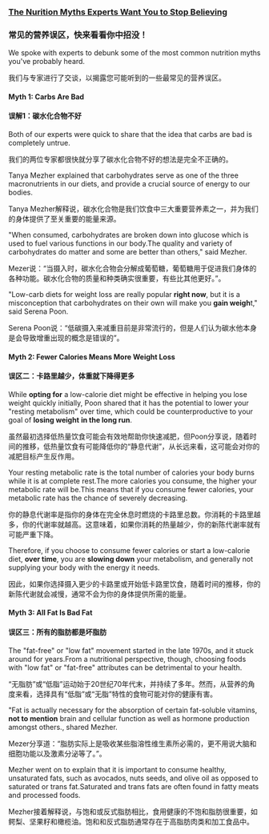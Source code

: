 ### [The Nurition Myths Experts Want You to Stop Believing](https://web.shanbay.com/reading/web-news/articles/llzac)
### 常见的营养误区，快来看看你中招没！

We spoke with experts to debunk some of the most common nutrition myths you've probably heard.

我们与专家进行了交谈，以揭露您可能听到的一些最常见的营养误区。

#### Myth 1: Carbs Are Bad

#### 误解1：碳水化合物不好

Both of our experts were quick to share that the idea that carbs are bad is completely untrue.

我们的两位专家都很快就分享了碳水化合物不好的想法是完全不正确的。

Tanya Mezher explained that carbohydrates serve as one of the three macronutrients in our diets, and provide a crucial source of energy to our bodies.

Tanya Mezher解释说，碳水化合物是我们饮食中三大重要营养素之一，并为我们的身体提供了至关重要的能量来源。

"When consumed, carbohydrates are broken down into glucose which is used to fuel various functions in our body.The quality and variety of carbohydrates do matter and some are better than others," said Mezher.

Mezer说：“当摄入时，碳水化合物会分解成葡萄糖，葡萄糖用于促进我们身体的各种功能。碳水化合物的质量和种类确实很重要，有些比其他更好。”。

"Low-carb diets for weight loss are really popular **right now**, but it is a misconception that carbohydrates on their own will make you **gain weigh**t," said Serena Poon.

Serena Poon说：“低碳摄入来减重目前是非常流行的，但是人们认为碳水他本身是会导致增重出现的概念是错误的”。

#### Myth 2: Fewer Calories Means More Weight Loss

#### 误区二：卡路里越少，体重就下降得更多

While **opting for** a low-calorie diet might be effective in helping you lose weight quickly initially, Poon shared that it has the potential to lower your "resting metabolism" over time, which could be counterproductive to your goal of **losing weight** **in the long run**.

虽然最初选择低热量饮食可能会有效地帮助你快速减肥，但Poon分享说，随着时间的推移，低热量饮食有可能降低你的“静息代谢”，从长远来看，这可能会对你的减肥目标产生反作用。

Your resting metabolic rate is the total number of calories your body burns while it is at complete rest.The more calories you consume, the higher your metabolic rate will be.This means that if you consume fewer calories, your metabolic rate has the chance of severely decreasing.

你的静息代谢率是指你的身体在完全休息时燃烧的卡路里总数。你消耗的卡路里越多，你的代谢率就越高。这意味着，如果你消耗的热量越少，你的新陈代谢率就有可能严重下降。

Therefore, if you choose to consume fewer calories or start a low-calorie diet, **over time**, you are **slowing down** your metabolism, and generally not supplying your body with the energy it needs.

因此，如果你选择摄入更少的卡路里或开始低卡路里饮食，随着时间的推移，你的新陈代谢就会减慢，通常不会为你的身体提供所需的能量。

#### Myth 3: All Fat Is Bad Fat

#### 误区三：所有的脂肪都是坏脂肪

The "fat-free" or "low fat" movement started in the late 1970s, and it stuck around for years.From a nutritional perspective, though, choosing foods with "low fat" or "fat-free" attributes can be detrimental to your health.

“无脂肪”或“低脂”运动始于20世纪70年代末，并持续了多年。然而，从营养的角度来看，选择具有“低脂”或“无脂”特性的食物可能对你的健康有害。

"Fat is actually necessary for the absorption of certain fat-soluble vitamins, **not to mention** brain and cellular function as well as hormone production amongst others., shared Mezher.

Mezer分享道：“脂肪实际上是吸收某些脂溶性维生素所必需的，更不用说大脑和细胞功能以及激素分泌等了。”。

Mezher went on to explain that it is important to consume healthy, unsaturated fats, such as avocados, nuts seeds, and olive oil as opposed to saturated or trans fat.Saturated and trans fats are often found in fatty meats and processed foods.

Mezher接着解释说，与饱和或反式脂肪相比，食用健康的不饱和脂肪很重要，如鳄梨、坚果籽和橄榄油。饱和和反式脂肪通常存在于高脂肪肉类和加工食品中。
